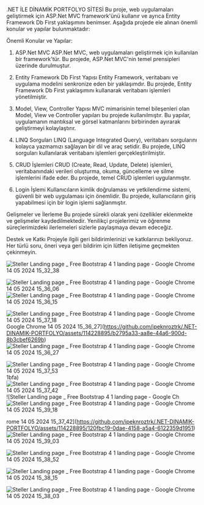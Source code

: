 .NET İLE DİNAMİK PORTFOLYO SİTESİ
Bu proje, web uygulamaları geliştirmek için ASP.Net MVC framework'ünü kullanır ve ayrıca Entity Framework Db First yaklaşımını benimser. Aşağıda projede ele alınan önemli konular ve yapılar bulunmaktadır:

Önemli Konular ve Yapılar:
1. ASP.Net MVC
ASP.Net MVC, web uygulamaları geliştirmek için kullanılan bir framework'tür. Bu projede, ASP.Net MVC'nin temel prensipleri üzerinde durulmuştur.

2. Entity Framework Db First Yapısı
Entity Framework, veritabanı ve uygulama modelini senkronize eden bir yaklaşımdır. Bu projede, Entity Framework Db First yaklaşımını kullanarak veritabanı işlemleri yönetilmiştir.

3. Model, View, Controller Yapısı
MVC mimarisinin temel bileşenleri olan Model, View ve Controller yapıları bu projede kullanılmıştır. Bu yapılar, uygulamanın mantıksal ve görsel katmanlarını birbirinden ayırarak geliştirmeyi kolaylaştırır.

4. LINQ Sorguları
LINQ (Language Integrated Query), veritabanı sorgularını kolayca yazmamızı sağlayan bir dil ve araç setidir. Bu projede, LINQ sorguları kullanılarak veritabanı işlemleri gerçekleştirilmiştir.

5. CRUD İşlemleri
CRUD (Create, Read, Update, Delete) işlemleri, veritabanındaki verileri oluşturma, okuma, güncelleme ve silme işlemlerini ifade eder. Bu projede, temel CRUD işlemleri uygulanmıştır.

6. Login İşlemi
Kullanıcıların kimlik doğrulaması ve yetkilendirme sistemi, güvenli bir web uygulaması için önemlidir. Bu projede, kullanıcıların giriş yapabilmesi için bir login işlemi sağlanmıştır.

Gelişmeler ve İlerleme
Bu projede sürekli olarak yeni özellikler eklenmekte ve gelişmeler kaydedilmektedir. Yenilikçi projelerimiz ve öğrenme süreçlerimizdeki ilerlemeleri sizlerle paylaşmaya devam edeceğiz.

Destek ve Katkı
Projeyle ilgili geri bildirimlerinizi ve katkılarınızı bekliyoruz. Her türlü soru, öneri veya geri bildirim için lütfen iletişime geçmekten çekinmeyin.

![Steller Landing page _ Free Bootstrap 4 1 landing page - Google Chrome 14 05 2024 15_32_38](https://github.com/ipeknroztrk/.NET-DINAMIK-PORTFOLYO/assets/114228895/88fa4643-3447-48d6-9415-46e37bf48578)

![Steller Landing page _ Free Bootstrap 4 1 landing page - Google Chrome 14 05 2024 15_36_06](https://github.com/ipeknroztrk/.NET-DINAMIK-PORTFOLYO/assets/114228895/28017f60-64bd-451a-b16b-ae36826e1287)
![Steller Landing page _ Free Bootstrap 4 1 landing page - Google Chrome 14 05 2024 15_36_15](https://github.com/ipeknroztrk/.NET-DINAMIK-PORTFOLYO/assets/114228895/d92cf9cb-e4d6-4c0d-a12f-402647c81bfa)



![Steller Landing page _ Free Bootstrap 4 1 landing page - Google Chrome 14 05 2024 15_37_18](https://github.com/ipeknroztrk/.NET-DINAMIK-PORTFOLYO/assets/114228895/96508f98-223e-4b68-b03e-8cb6ff6b31f8)
 Google Chrome 14 05 2024 15_36_27](https://github.com/ipeknroztrk/.NET-DINAMIK-PORTFOLYO/assets/114228895/b2795a33-aa8e-44a6-900d-8b3cbef6269b)
![Steller Landing page _ Free Bootstrap 4 1 landing page - Google Chrome 14 05 2024 15_36_27](https://github.com/ipeknroztrk/.NET-DINAMIK-PORTFOLYO/assets/114228895/b2795a33-aa8e-44a6-900d-8b3cbef6269b)


![Steller Landing page _ Free Bootstrap 4 1 landing page - Google Chrome 14 05 2024 15_37_53](https://github.com/ipeknroztrk/.NET-DINAMIK-PORTFOLYO/assets/114228895/41e5a3dc-7970-4e0e-b14b-a98d31a7b097)
1bfa)
![Steller Landing page _ Free Bootstrap 4 1 landing page - Google Chrome 14 05 2024 15_37_42](https://github.com/ipeknroztrk/.NET-DINAMIK-PORTFOLYO/assets/114228895/120fbc19-0dae-4158-a5a4-6122359d1951)
![Steller Landing page _ Free Bootstrap 4 1 landing page - Google Ch
![Steller Landing page _ Free Bootstrap 4 1 landing page - Google Chrome 14 05 2024 15_39_18](https://github.com/ipeknroztrk/.NET-DINAMIK-PORTFOLYO/assets/114228895/920ded73-17e0-40c1-9016-deaa297aec7c)

rome 14 05 2024 15_37_42](https://github.com/ipeknroztrk/.NET-DINAMIK-PORTFOLYO/assets/114228895/120fbc19-0dae-4158-a5a4-6122359d1951)
![Steller Landing page _ Free Bootstrap 4 1 landing page - Google Chrome 14 05 2024 15_39_03](https://github.com/ipeknroztrk/.NET-DINAMIK-PORTFOLYO/assets/114228895/d954b36c-c9c9-4f1a-b7fe-f878f078f9fc)



![Steller Landing page _ Free Bootstrap 4 1 landing page - Google Chrome 14 05 2024 15_38_52](https://github.com/ipeknroztrk/.NET-DINAMIK-PORTFOLYO/assets/114228895/f19dc6a3-b98d-451c-8233-63ba9a8ddd91)



![Steller Landing page _ Free Bootstrap 4 1 landing page - Google Chrome 14 05 2024 15_38_15](https://github.com/ipeknroztrk/.NET-DINAMIK-PORTFOLYO/assets/114228895/d6eba5e6-7105-4c7d-a4c3-5ca812d1f2f5)

![Steller Landing page _ Free Bootstrap 4 1 landing page - Google Chrome 14 05 2024 15_38_03](https://github.com/ipeknroztrk/.NET-DINAMIK-PORTFOLYO/assets/114228895/9fe16dac-9353-4133-a254-863d37d935c1)



